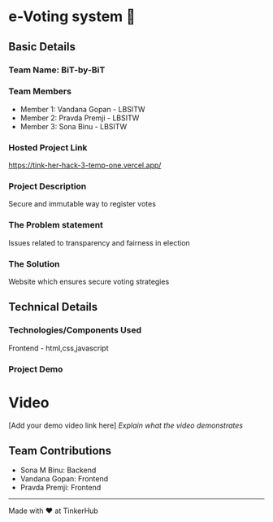 # e-Voting system 🎯


## Basic Details
### Team Name: BiT-by-BiT


### Team Members
- Member 1: Vandana Gopan - LBSITW
- Member 2: Pravda Premji - LBSITW
- Member 3: Sona Binu - LBSITW

### Hosted Project Link
https://tink-her-hack-3-temp-one.vercel.app/

### Project Description
Secure and immutable way to register votes

### The Problem statement
Issues related to transparency and fairness in election

### The Solution
Website which ensures secure voting strategies

## Technical Details
### Technologies/Components Used
Frontend - html,css,javascript






### Project Demo
# Video
[Add your demo video link here]
*Explain what the video demonstrates*



## Team Contributions
- Sona M Binu: Backend
- Vandana Gopan: Frontend
- Pravda Premji: Frontend

---
Made with ❤️ at TinkerHub
